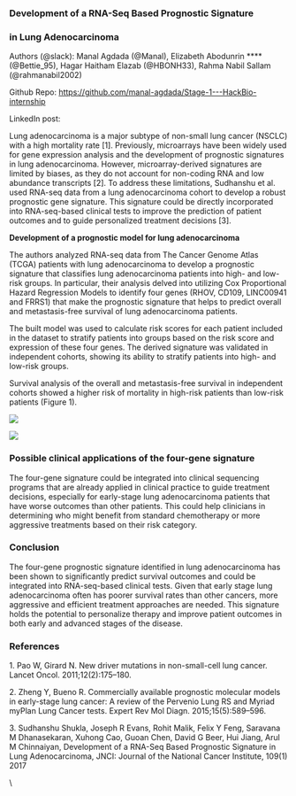 <!--StartFragment-->


### **Development of a RNA-Seq Based Prognostic Signature**

### **in Lung Adenocarcinoma**

Authors (@slack): Manal Agdada (@Manal), Elizabeth Abodunrin ****(@Bettie\_95), Hagar Haitham Elazab (@HBONH33), Rahma Nabil Sallam (@rahmanabil2002)

Github Repo: [https\://github.com/manal-agdada/Stage-1---HackBio-internship](https://github.com/manal-agdada/Stage-1---HackBio-internship/blob/main/stage1.md)

LinkedIn post:

Lung adenocarcinoma is a major subtype of non-small lung cancer (NSCLC) with a high mortality rate \[1]. Previously, microarrays have been widely used for gene expression analysis and the development of prognostic signatures in lung adenocarcinoma. However, microarray-derived signatures are limited by biases, as they do not account for non-coding RNA and low abundance transcripts \[2]. To address these limitations, Sudhanshu et al. used RNA-seq data from a lung adenocarcinoma cohort to develop a robust prognostic gene signature. This signature could be directly incorporated into RNA-seq-based clinical tests to improve the prediction of patient outcomes and to guide personalized treatment decisions \[3].

**Development of a prognostic model for lung adenocarcinoma**

The authors analyzed RNA-seq data from The Cancer Genome Atlas (TCGA) patients with lung adenocarcinoma to develop a prognostic signature that classifies lung adenocarcinoma patients into high- and low-risk groups. In particular, their analysis delved into utilizing Cox Proportional Hazard Regression Models to identify four genes (RHOV, CD109, LINC00941 and FRRS1) that make the prognostic signature that helps to predict overall and metastasis-free survival of lung adenocarcinoma patients. 

The built model was used to calculate risk scores for each patient included in the dataset to stratify patients into groups based on the risk score and expression of these four genes. The derived signature was validated in independent cohorts, showing its ability to stratify patients into high- and low-risk groups.

Survival analysis of the overall and metastasis-free survival in independent cohorts showed a higher risk of mortality in high-risk patients than low-risk patients (Figure 1).

![](https://lh7-rt.googleusercontent.com/docsz/AD_4nXdcoYINxNNYqEuMR7k3bFTlwisCjq5r4vONiT6kr_ZdMTdAuSWYKd1K4U64NaynAkHN4OEKfpyvAR9AHHMqFUEHMk1wFv4eQAPgl0tLofEvs0t508LqtS1xszK1EASa6LqLyQr5wB4Zpgxj0SoQJXX3_Lm8?key=YLu_DE8OGL6Caiap1UzJTw)

![](https://lh7-rt.googleusercontent.com/docsz/AD_4nXeqxTo6nI_fS__4Th_rGQPSVkletiiA8LDbWY8ofSEJOfEdswxPYbon9jdcwjrOrr0ceSBIOzkjTDP9vfX7dWzIN_jeyz7wmuWsE5ACzGJQzOtSKb1UYSVlQOe7ka_TJMcKJqLbEtCnPkJGntxp-dKy15D1?key=YLu_DE8OGL6Caiap1UzJTw)


### **Possible clinical applications of the four-gene signature**

The four-gene signature could be integrated into clinical sequencing programs that are already applied in clinical practice to guide treatment decisions, especially for early-stage lung adenocarcinoma patients that have worse outcomes than other patients. This could help clinicians in determining who might benefit from standard chemotherapy or more aggressive treatments based on their risk category.


### **Conclusion**

The four-gene prognostic signature identified in lung adenocarcinoma has been shown to significantly predict survival outcomes and could be integrated into RNA-seq-based clinical tests. Given that early stage lung adenocarcinoma often has poorer survival rates than other cancers, more aggressive and efficient treatment approaches are needed. This signature holds the potential to personalize therapy and improve patient outcomes in both early and advanced stages of the disease.

### **References** 

1\. Pao W, Girard N. New driver mutations in non-small-cell lung cancer. Lancet Oncol. 2011;12(2):175–180.

2\. Zheng Y, Bueno R. Commercially available prognostic molecular models in early-stage lung cancer: A review of the Pervenio Lung RS and Myriad myPlan Lung Cancer tests. Expert Rev Mol Diagn. 2015;15(5):589–596.

3\. Sudhanshu Shukla, Joseph R Evans, Rohit Malik, Felix Y Feng, Saravana M Dhanasekaran, Xuhong Cao, Guoan Chen, David G Beer, Hui Jiang, Arul M Chinnaiyan, Development of a RNA-Seq Based Prognostic Signature in Lung Adenocarcinoma, JNCI: Journal of the National Cancer Institute, 109(1) 2017

\



<!--EndFragment-->
